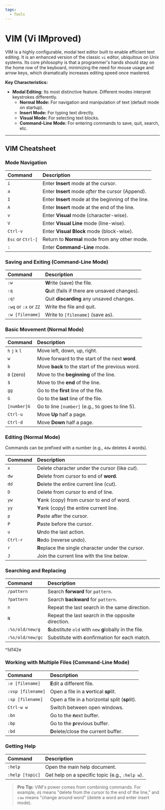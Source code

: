 ```yaml
---
tags:
  - Tools
---
```

# VIM (Vi IMproved)

VIM is a highly configurable, modal text editor built to enable efficient text editing. It is an enhanced version of the classic `vi` editor, ubiquitous on Unix systems. Its core philosophy is that a programmer's hands should stay on the home row of the keyboard, minimizing the need for mouse usage and arrow keys, which dramatically increases editing speed once mastered.

**Key Characteristics:**
*   **Modal Editing:** Its most distinctive feature. Different modes interpret keystrokes differently.
    *   **Normal Mode:** For navigation and manipulation of text (default mode on startup).
    *   **Insert Mode:** For typing text directly.
    *   **Visual Mode:** For selecting text blocks.
    *   **Command-Line Mode:** For entering commands to save, quit, search, etc.

---

## VIM Cheatsheet

### Mode Navigation
| Command | Description |
| :--- | :--- |
| `i` | Enter **Insert** mode at the cursor. |
| `a` | Enter **Insert** mode *after* the cursor (Append). |
| `I` | Enter **Insert** mode at the beginning of the line. |
| `A` | Enter **Insert** mode at the end of the line. |
| `v` | Enter **Visual** mode (character-wise). |
| `V` | Enter **Visual Line** mode (line-wise). |
| `Ctrl-v` | Enter **Visual Block** mode (block-wise). |
| `Esc` or `Ctrl-[` | Return to **Normal** mode from any other mode. |
| `:` | Enter **Command-Line** mode. |

### Saving and Exiting (Command-Line Mode)
| Command               | Description                                    |
| :-------------------- | :--------------------------------------------- |
| `:w`                  | **W**rite (save) the file.                     |
| `:q`                  | **Q**uit (fails if there are unsaved changes). |
| `:q!`                 | Quit **discarding** any unsaved changes.       |
| `:wq` or `:x` or `ZZ` | Write the file and quit.                       |
| `:w [filename]`       | Write to `[filename]` (save as).               |

### Basic Movement (Normal Mode)
| Command         | Description                                        |
| :-------------- | :------------------------------------------------- |
| `h` `j` `k` `l` | Move left, down, up, right.                        |
| `w`             | Move forward to the start of the next **word**.    |
| `b`             | Move **back** to the start of the previous word.   |
| `0` (zero)      | Move to the **beginning** of the line.             |
| `$`             | Move to the **end** of the line.                   |
| `gg`            | Go to the **first** line of the file.              |
| `G`             | Go to the **last** line of the file.               |
| `[number]G`     | Go to line `[number]` (e.g., `5G` goes to line 5). |
| `Ctrl-u`        | Move **Up** half a page.                           |
| `Ctrl-d`        | Move **Down** half a page.                         |

### Editing (Normal Mode)
Commands can be prefixed with a number (e.g., `4dw` deletes 4 words).

| Command  | Description                                        |
| :------- | :------------------------------------------------- |
| `x`      | Delete character under the cursor (like *cut*).    |
| `dw`     | **D**elete from cursor to end of **word**.         |
| `dd`     | **D**elete the entire current line (cut).          |
| `D`      | Delete from cursor to end of line.                 |
| `yw`     | **Y**ank (copy) from cursor to end of word.        |
| `yy`     | **Y**ank (copy) the entire current line.           |
| `p`      | **P**aste after the cursor.                        |
| `P`      | **P**aste before the cursor.                       |
| `u`      | **U**ndo the last action.                          |
| `Ctrl-r` | **R**edo (reverse undo).                           |
| `r`      | **R**eplace the single character under the cursor. |
| `J`      | Join the current line with the line below.         |

### Searching and Replacing
| Command          | Description                                               |
| :--------------- | :-------------------------------------------------------- |
| `/pattern`       | Search **forward** for `pattern`.                         |
| `?pattern`       | Search **backward** for `pattern`.                        |
| `n`              | Repeat the last search in the same direction.             |
| `N`              | Repeat the last search in the opposite direction.         |
| `:%s/old/new/g`  | **S**ubstitute `old` with `new` **g**lobally in the file. |
| `:%s/old/new/gc` | Substitute with **c**onfirmation for each match.          |

^1d142e

### Working with Multiple Files (Command-Line Mode)
| Command           | Description                                    |
| :---------------- | :--------------------------------------------- |
| `:e [filename]`   | **E**dit a different file.                     |
| `:vsp [filename]` | Open a file in a **v**ertical **sp**lit.       |
| `:sp [filename]`  | Open a file in a horizontal split (**sp**lit). |
| `Ctrl-w w`        | Switch between open windows.                   |
| `:bn`             | Go to the **n**ext buffer.                     |
| `:bp`             | Go to the **p**revious buffer.                 |
| `:bd`             | **D**elete/close the current buffer.           |

### Getting Help
| Command | Description |
| :--- | :--- |
| `:help` | Open the main help document. |
| `:help [topic]` | Get help on a specific topic (e.g., `:help w`). |

> **Pro Tip:** VIM's power comes from combining commands. For example, `d$` means "delete from the cursor to the end of the line," and `caw` means "change around word" (delete a word and enter insert mode).